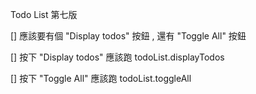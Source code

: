 Todo List 第七版

[] 應該要有個 "Display todos" 按鈕 , 還有 "Toggle All" 按鈕

[] 按下 "Display todos" 應該跑 todoList.displayTodos

[] 按下 "Toggle All" 應該跑 todoList.toggleAll